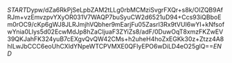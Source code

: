 $START$Dypw/dZa6RkPjSeLpbZAM2tLLg0rbMCMziSvgrFXQr+s8k/OIZQB9AfRJm+vzEmvzpvYXyOR031V7WAQP7buSyuCW2d6521uD94+Ccs93iQBboEm0rOC9/cKp6gWJ8JLRJmjhVQbher9mEarjFu05Zasrl3Rx9tVUI6wYI+kNfsofwYnia0Llys5d02EcwMdJp8hZaCIjuaF3ZYiZs8/adF/0DuwOqT8xmzFKZwEV39QKJahFK324yuB7cEXgvQvQW42CMs+h2uheH4hoZxEGKk30z+Ztzz4A8hlLwJbCCC6eoUhCXldYNpeWTCPVMXE0QFlyEPO6wDiLD4eO25glQ==$END$